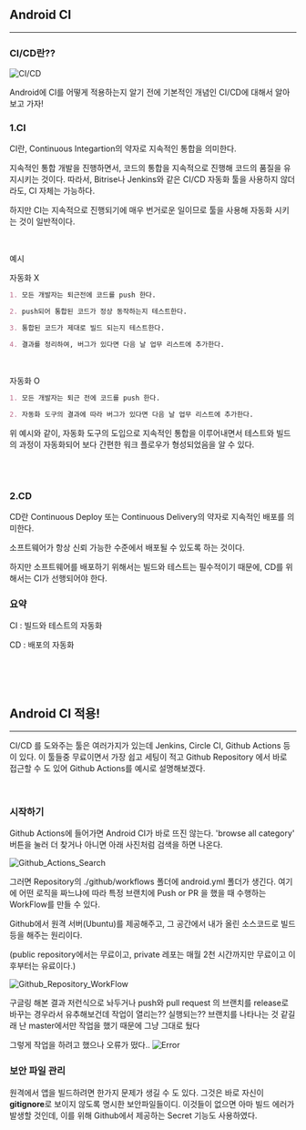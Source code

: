## Android CI
---
### CI/CD란??
![CI/CD](https://images.velog.io/images/cham/post/0f5c6eb0-9f80-4385-8e4d-5dbe70dd58e2/cicd.png)

Android에 CI를 어떻게 적용하는지 알기 전에 기본적인 개념인 CI/CD에 대해서 알아보고 가자!

### 1.CI

CI란, Continuous Integartion의 약자로 지속적인 통합을 의미한다.

지속적인 통합 개발을 진행하면서, 코드의 통합을 지속적으로 진행해 코드의 품질을 유지시키는 것이다. 따라서, Bitrise나 Jenkins와 같은 CI/CD 자동화 툴을 사용하지 않더라도, CI 자체는 가능하다.

하지만 CI는 지속적으로 진행되기에 매우 번거로운 일이므로 툴을 사용해 자동화 시키는 것이 일반적이다.

<br>

예시

자동화 X 
```md
1. 모든 개발자는 퇴근전에 코드를 push 한다.

2. push되어 통합된 코드가 정상 동작하는지 테스트한다.

3. 통합된 코드가 제대로 빌드 되는지 테스트한다.

4. 결과를 정리하여, 버그가 있다면 다음 날 업무 리스트에 추가한다.
```

<br>

자동화 O
```md
1. 모든 개발자는 퇴근 전에 코드를 push 한다.

2. 자동화 도구의 결과에 따라 버그가 있다면 다음 날 업무 리스트에 추가한다.
```

위 예시와 같이, 자동화 도구의 도입으로 지속적인 통합을 이루어내면서 테스트와 빌드의 과정이 자동화되어 보다 간편한 워크 플로우가 형성되었음을 알 수 있다.

<br>
<br>

### 2.CD

CD란 Continuous Deploy 또는 Continuous Delivery의 약자로 지속적인 배포를 의미한다.

소프트웨어가 항상 신뢰 가능한 수준에서 배포될 수 있도록 하는 것이다.

하지만 소프트웨어를 배포하기 위해서는 빌드와 테스트는 필수적이기 때문에, CD를 위해서는 CI가 선행되어야 한다.

### 요약 
CI : 빌드와 테스트의 자동화

CD : 배포의 자동화


<br>
<br>
<br>

## Android CI 적용!
---
CI/CD 를 도와주는 툴은 여러가지가 있는데 Jenkins, Circle CI, Github Actions 등이 있다. 이 툴들중 무료이면서 가장 쉽고 세팅이 적고 Github Repository 에서 바로 접근할 수 도 있어 Github Actions를 예시로 설명해보겠다.

<br>

### 시작하기
Github Actions에 들어가면 Android CI가 바로 뜨진 않는다. 'browse all category' 버튼을 눌러 더 찾거나 아니면 아래 사진처럼 검색을 하면 나온다.

![Github_Actions_Search](https://cdn.discordapp.com/attachments/1089420730963329074/1094934976094535812/image.png)

그러면 Repository의 ./github/workflows 폴더에 android.yml 폴더가 생긴다. 여기에 어떤 로직을 짜느냐에 따라 특정 브랜치에 Push or PR 을 했을 때 수행하는 WorkFlow를 만들 수 있다.

Github에서 원격 서버(Ubuntu)를 제공해주고, 그 공간에서 내가 올린 소스코드로 빌드 등을 해주는 원리이다.

(public repository에서는 무료이고, private 레포는 매월 2천 시간까지만 무료이고 이후부터는 유료이다.)

![Github_Repository_WorkFlow](https://cdn.discordapp.com/attachments/1089420730963329074/1094936808900538479/image.png)

구글링 해본 결과 저런식으로 놔두거나 push와 pull request 의 브랜치를 release로 바꾸는 경우라서 유추해보건데 작업이 열리는?? 실행되는?? 브랜치를 나타나는 것 같길래 난 master에서만 작업을 했기 때문에 그냥 그대로 뒀다

그렇게 작업을 하려고 했으나 오류가 떴다..
![Error]()
<br>


### 보안 파일 관리
원격에서 앱을 빌드하려면 한가지 문제가 생길 수 도 있다. 그것은 바로 자신이 **gitignore**로 보이지 않도록 명시한 보안파일들이디. 이것들이 없으면 아마 빌드 에러가 발생할 것인데, 이를 위해 Github에서 제공하는 Secret 기능도 사용하였다.

